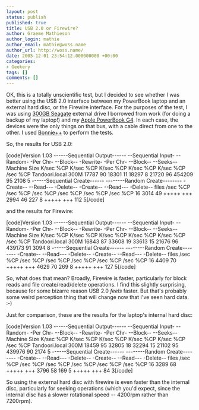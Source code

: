 ```yaml
---
layout: post
status: publish
published: true
title: USB 2.0 or Firewire?
author: Graeme Mathieson
author_login: mathie
author_email: mathie@woss.name
author_url: http://woss.name/
date: 2005-12-01 23:54:12.000000000 +00:00
categories:
- Geekery
tags: []
comments: []
---
```

OK, this is a totally unscientific test, but I decided to see whether I was better using the USB 2.0 interface between my PowerBook laptop and an external hard disc, or the Firewire interface.  For the purposes of the test, I was using <a href="http://www.seagate.com/products/retail/external/usbfirewire">300GB Seagate</a> external drive I borrowed from work (for doing a backup of my laptop!) and my <a href="http://www.apple.com/support/powerbook/">Apple PowerBook G4</a>.  In each case, the devices were the only things on that bus, with a cable direct from one to the other.  I used <a href="http://sourceforge.net/projects/bonnie/">Bonnie++</a> to perform the tests.

So, the results for USB 2.0:

[code]Version  1.03       ------Sequential Output------ --Sequential Input- --Random-
                    -Per Chr- --Block-- -Rewrite- -Per Chr- --Block-- --Seeks--
Machine        Size K/sec %CP K/sec %CP K/sec %CP K/sec %CP K/sec %CP  /sec %CP
Tandoori.local 300M 17787  90 18301  11 18297   8 21720  96 454209 95  2108   5
                    ------Sequential Create------ --------Random Create--------
                    -Create-- --Read--- -Delete-- -Create-- --Read--- -Delete--
              files  /sec %CP  /sec %CP  /sec %CP  /sec %CP  /sec %CP  /sec %CP
                 16  3014  49 +++++ +++  2994  46   227   8 +++++ +++   112   5[/code]

and the results for Firewire:

[code]Version  1.03       ------Sequential Output------ --Sequential Input- --Random-
                    -Per Chr- --Block-- -Rewrite- -Per Chr- --Block-- --Seeks--
Machine        Size K/sec %CP K/sec %CP K/sec %CP K/sec %CP K/sec %CP  /sec %CP
Tandoori.local 300M 16843  87 33608  19 33613  15 21676  96 439173 91  3094   8
                    ------Sequential Create------ --------Random Create--------
                    -Create-- --Read--- -Delete-- -Create-- --Read--- -Delete--
              files  /sec %CP  /sec %CP  /sec %CP  /sec %CP  /sec %CP  /sec %CP
                 16  4409  70 +++++ +++  4629  70   269   8 +++++ +++   127   5[/code]

So, what does that mean?  Broadly, Firewire is faster, particularly for block reads and file create/read/delete operations.  I find this slightly surprising, because for some bizarre reason USB 2.0 <em>feels</em> faster.  But that's probably some weird perception thing that will change now that I've seen hard data. :-)

Just for comparison, these are the results for the laptop's internal hard disc:

[code]Version  1.03       ------Sequential Output------ --Sequential Input- --Random-
                    -Per Chr- --Block-- -Rewrite- -Per Chr- --Block-- --Seeks--
Machine        Size K/sec %CP K/sec %CP K/sec %CP K/sec %CP K/sec %CP  /sec %CP
Tandoori.local 300M 18459  95 32805  18 32294  15 21102  95 439976 90  2174   5
                    ------Sequential Create------ --------Random Create--------
                    -Create-- --Read--- -Delete-- -Create-- --Read--- -Delete--
              files  /sec %CP  /sec %CP  /sec %CP  /sec %CP  /sec %CP  /sec %CP
                 16  3289  68 +++++ +++  3796  58   169   5 +++++ +++    84   3[/code]

So using the external hard disc with firewire is even faster than the internal disc, particularly for seeking operations (which you'd expect, since the internal disc has a slower rotational speed -- 4200rpm rather than 7200rpm).
